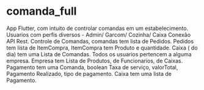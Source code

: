 # comanda_full

App Flutter, com intuito de controlar comandas em um estabelecimento. 
Usuarios com perfis diversos - Admin/ Garcom/ Cozinha/ Caixa
Conexão API Rest.
Controle de Comandas, comandas tem lista de Pedidos.
Pedidos tem lista de ItemCompra, ItemCompra tem Produto e quantidade.
Caixa ( do dia) tem uma Lista de Comandas.
Todos os usuarios pertencem a alguma empresa.
Empresa tem Lista de Produtos, de Funcionarios, de Caixas.
Pagamento tem uma Comanda, boolean Taxa de serviço, valorTotal, Pagamento Realizado, tipo de pagamento.
Caixa tem uma lista de Pagamento.
